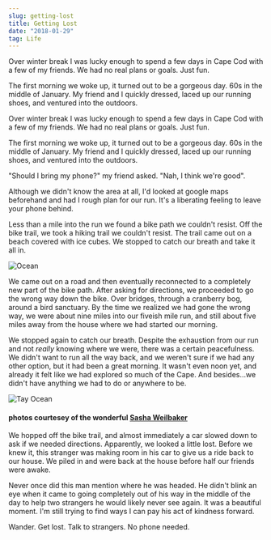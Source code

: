 ```yaml
---
slug: getting-lost
title: Getting Lost
date: "2018-01-29"
tag: Life
---
```


Over winter break I was lucky enough to spend a few days in Cape Cod with a few of my friends. We had no real plans or goals. Just fun.

The first morning we woke up, it turned out to be a gorgeous day. 60s in the middle of January. My friend and I quickly dressed, laced up our running shoes, and ventured into the outdoors.

<!-- more -->

Over winter break I was lucky enough to spend a few days in Cape Cod with a few of my friends. We had no real plans or goals. Just fun.

The first morning we woke up, it turned out to be a gorgeous day. 60s in the middle of January. My friend and I quickly dressed, laced up our running shoes, and ventured into the outdoors.

"Should I bring my phone?" my friend asked. "Nah, I think we're good".

Although we didn't know the area at all, I'd looked at google maps beforehand and had I rough plan for our run. It's a liberating feeling to leave your phone behind.

Less than a mile into the run we found a bike path we couldn't resist. Off the bike trail, we took a hiking trail we couldn't resist. The trail came out on a beach covered with ice cubes. We stopped to catch our breath and take it all in.

![Ocean](cape1.jpg)

We came out on a road and then eventually reconnected to a completely new part of the bike path. After asking for directions, we proceeded to go the wrong way down the bike. Over bridges, through a cranberry bog, around a bird sanctuary. By the time we realized we had gone the wrong way, we were about nine miles into our fiveish mile run, and still about five miles away from the house where we had started our morning.

We stopped again to catch our breath. Despite the exhaustion from our run and not _really_ knowing where we were, there was a certain peacefulness. We didn't want to run all the way back, and we weren't sure if we had any other option, but it had been a great morning. It wasn't even noon yet, and already it felt like we had explored so much of the Cape. And besides...we didn't have anything we had to do or anywhere to be.

![Tay Ocean](cape2.jpg)

#### photos courtesey of the wonderful [Sasha Weilbaker](https://sashaweilbaker.squarespace.com/)

We hopped off the bike trail, and almost immediately a car slowed down to ask if we needed directions. Apparently, we looked a little lost. Before we knew it, this stranger was making room in his car to give us a ride back to our house. We piled in and were back at the house before half our friends were awake.

Never once did this man mention where he was headed. He didn't blink an eye when it came to going completely out of his way in the middle of the day to help two strangers he would likely never see again. It was a beautiful moment. I'm still trying to find ways I can pay his act of kindness forward.

Wander. Get lost. Talk to strangers. No phone needed.
